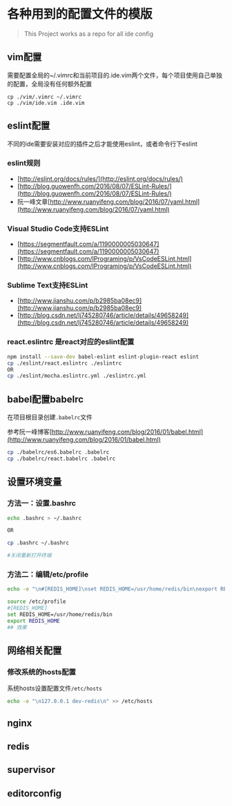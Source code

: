 # 各种用到的配置文件的模版

> This Project works as a repo for all ide config

## vim配置

需要配置全局的~/.vimrc和当前项目的.ide.vim两个文件，每个项目使用自己单独的配置，全局没有任何额外配置

```shell
cp ./vim/.vimrc ~/.vimrc
cp ./vim/ide.vim .ide.vim
```

## eslint配置

不同的ide需要安装对应的插件之后才能使用eslint，或者命令行下eslint

### eslint规则

- [http://eslint.org/docs/rules/](http://eslint.org/docs/rules/)
- [http://blog.guowenfh.com/2016/08/07/ESLint-Rules/](http://blog.guowenfh.com/2016/08/07/ESLint-Rules/)
- 阮一峰文章[http://www.ruanyifeng.com/blog/2016/07/yaml.html](http://www.ruanyifeng.com/blog/2016/07/yaml.html)


### Visual Studio Code支持ESLint

- [https://segmentfault.com/a/1190000005030647](https://segmentfault.com/a/1190000005030647)
- [http://www.cnblogs.com/IPrograming/p/VsCodeESLint.html](http://www.cnblogs.com/IPrograming/p/VsCodeESLint.html)

### Sublime Text支持ESLint

- [http://www.jianshu.com/p/b2985ba08ec9](http://www.jianshu.com/p/b2985ba08ec9)
- [http://blog.csdn.net/lj745280746/article/details/49658249](http://blog.csdn.net/lj745280746/article/details/49658249)

### react.eslintrc 是react对应的eslint配置

```bash
npm install --save-dev babel-eslint eslint-plugin-react eslint
cp ./eslint/react.eslintrc ./eslintrc
OR
cp ./eslint/mocha.eslintrc.yml ./eslintrc.yml
```

## babel配置babelrc

在项目根目录创建`.babelrc`文件

参考阮一峰博客[http://www.ruanyifeng.com/blog/2016/01/babel.html](http://www.ruanyifeng.com/blog/2016/01/babel.html)

```bash
cp ./babelrc/es6.babelrc .babelrc
cp ./babelrc/react.babelrc .babelrc
```

## 设置环境变量

### 方法一：设置.bashrc

```bash
echo .bashrc > ~/.bashrc

OR

cp .bashrc ~/.bashrc

#关闭重新打开终端
```

### 方法二：编辑/etc/profile

```bash
echo -e "\n#[REDIS_HOME]\nset REDIS_HOME=/usr/home/redis/bin\nexport REDIS_HOME\n" >> /etc/profile

source /etc/profile
#[REDIS_HOME]
set REDIS_HOME=/usr/home/redis/bin
export REDIS_HOME
## 效果

```

## 网络相关配置

### 修改系统的hosts配置

系统hosts设置配置文件`/etc/hosts`

```bash
echo -e "\n127.0.0.1 dev-redis\n" >> /etc/hosts
```

## nginx

## redis

## supervisor

## editorconfig
